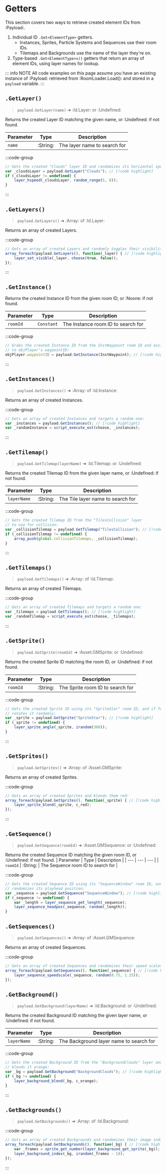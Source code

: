 # Getters

This section covers two ways to retrieve created element IDs from :Payload:.
1. Individual ID `.Get<ElementType>` getters.
    * Instances, Sprites, Particle Systems and Sequences use their room IDs.
    * Tilemaps and Backgrounds use the name of the layer they're on.
2. Type-based `.Get<ElementType>s()` getters that return an array of element IDs, using layer names for lookup.

::: info NOTE
All code examples on this page assume you have an existing instance of :Payload: retrieved from :RoomLoader.Load(): and stored in a `payload` variable.
:::

## `.GetLayer()`

> `payload.GetLayer(name)` ➜ :Id.Layer: or :Undefined:

Returns the created Layer ID matching the given name, or :Undefined: if not found.

| Parameter | Type | Description |
| --- | --- | --- |
| `name` | :String: | The layer name to search for |

:::code-group
```js [Example]
// Gets the created "Clouds" layer ID and randomizes its horizontal speed:
var _cloudsLayer = payload.GetLayer("Clouds"); // [!code highlight]
if (_cloudsLayer != undefined) {
    layer_hspeed(_cloudsLayer, random_range(5, 8));
}
```
:::

## `.GetLayers()`

> `payload.GetLayers()` ➜ :Array: of :Id.Layer: 

Returns an array of created Layers.

:::code-group
```js [Example]
// Gets an array of created Layers and randomly toggles their visibility:
array_foreach(payload.GetLayers(), function(_layer) { // [!code highlight]
    layer_set_visible(_layer, choose(true, false));
});
```
:::


## `.GetInstance()`

Returns the created Instance ID from the given room ID, or :Noone: if not found.

| Parameter | Type | Description |
| --- | --- | --- |
| `roomId` | `Constant` | The Instance room ID to search for |

:::code-group
```js [Example]
// Grabs the created Instance ID from the InstWaypoint room ID and assigns it
// to objPlayer's waypointID:
objPlayer.waypointID = payload.GetInstance(InstWaypoint); // [!code highlight]
```
:::


## `.GetInstances()`

> `payload.GetInstances()` ➜ :Array: of :Id.Instance:

Returns an array of created Instances.

:::code-group
```js [Example]
// Gets an array of created Instances and targets a random one:
var _instances = payload.GetInstances(); // [!code highlight]
var _randomInstance = script_execute_ext(choose, _instances);
```
:::


## `.GetTilemap()`

> `payload.GetTilemap(layerName)` ➜ :Id.Tilemap: or :Undefined:

Returns the created Tilemap ID from the given layer name, or :Undefined: if not found.

| Parameter | Type | Description |
| --- | --- | --- |
| `layerName` | :String: | The Tile layer name to search for |

:::code-group
```js [Example]
// Gets the created Tilemap ID from the "TilesCollision" layer
// to use for collision:
var _collisionTilemap = payload.GetTilemap("TilesCollision"); // [!code highlight]
if (_collisionTilemap != undefined) {
    array_push(global.collisionTilemaps, _collisionTilemap);
}
```
:::


## `.GetTilemaps()`

> `payload.GetTilemaps()` ➜ :Array: of :Id.Tilemap:

Returns an array of created Tilemaps.

:::code-group
```js [Example]
// Gets an array of created Tilemaps and targets a random one:
var _tilemaps = payload.GetTilemaps(); // [!code highlight]
var _randomTilemap = script_execute_ext(choose, _tilemaps);
```
:::

## `.GetSprite()`

> `payload.GetSprite(roomId)` ➜ :Asset.GMSprite: or :Undefined:

Returns the created Sprite ID matching the room ID, or :Undefined: if not found.

| Parameter | Type | Description |
| --- | --- | --- |
| `roomId` | :String: | The Sprite room ID to search for |

:::code-group
```js [Example]
// Gets the created Sprite ID using its "SpriteStar" room ID, and if found,
// rotates it randomly:
var _sprite = payload.GetSprite("SpriteStar"); // [!code highlight]
if (_sprite != undefined) {
    layer_sprite_angle(_sprite, irandom(360));
}
```
:::

## `.GetSprites()`

> `payload.GetSprites()` ➜ :Array: of :Asset.GMSprite:

Returns an array of created Sprites.

:::code-group
```js [Example]
// Gets an array of created Sprites and blends them red:
array_foreach(payload.GetSprites(), function(_sprite) { // [!code highlight]
    layer_sprite_blend(_sprite, c_red);
});
```
:::

## `.GetSequence()`

> `payload.GetSequence(roomId)` ➜ :Asset.GMSequence: or :Undefined:

Returns the created Sequence ID matching the given room ID, or :Undefined: if not found.
| Parameter | Type | Description |
| --- | --- | --- |
| `roomId` | :String: | The Sequence room ID to search for |

:::code-group
```js [Example]
// Gets the created Sequence ID using its "SequenceWindow" room ID, and if found,
// randomizes its playhead position:
var _sequence = payload.GetSequence("SequenceWindow"); // [!code highlight]
if (_sequence != undefined) {
    var _length = layer_sequence_get_length(_sequence);
    layer_sequence_headpos(_sequence, random(_length));
}
```

## `.GetSequences()`

> `payload.GetSequences()` ➜ :Array: of :Asset.GMSequence: 

Returns an array of created Sequences.

:::code-group
```js [Example]
// Gets an array of created Sequences and randomizes their speed scales:
array_foreach(payload.GetSequences(), function(_sequence) { // [!code highlight]
    layer_sequence_speedscale(_sequence, random(0.75, 1.25));
});
```

## `.GetBackground()`

> `payload.GetBackground(layerName)` ➜ :Id.Background: or :Undefined:

Returns the created Background ID matching the given layer name, or :Undefined: if not found.

| Parameter | Type | Description |
| --- | --- | --- |
| `layerName` | :String: | The Background layer name to search for |

:::code-group
```js [Example]
// Gets the created Background ID from the "BackgroundClouds" layer and if found,
// blends it orange:
var _bg = payload.GetBackground("BackgroundClouds"); // [!code highlight]
if (_bg != undefined) {
    layer_background_blend(_bg, c_orange);
}
```
:::

## `.GetBackgrounds()`

> `payload.GetBackgrounds()` ➜ :Array: of :Id.Background:

:::code-group
```js [Example]
// Gets an array of created Backgrounds and randomizes their image indices:
array_foreach(payload.GetBackgrounds(), function(_bg) { // [!code highlight]
    var _frames = sprite_get_number(layer_background_get_sprite(_bg));
    layer_background_index(_bg, irandom(_frames - 1));
});
```
:::